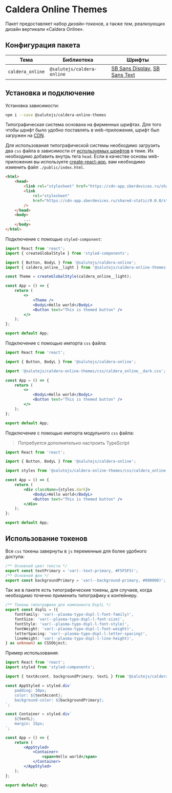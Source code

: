 # Caldera Online Themes

Пакет предоставляет набор _дизайн-токенов_, а также _тем_, реализующих дизайн вертикали «Caldera Online».

## Конфигурация пакета

| Тема             | Библиотека                 | Шрифты                                                                                                                                                                                               |
| ---------------- | -------------------------- | ---------------------------------------------------------------------------------------------------------------------------------------------------------------------------------------------------- |
| `caldera_online` | `@salutejs/caldera-online` | [SB Sans Display](https://cdn-app.sberdevices.ru/shared-static/0.0.0/styles/SBSansDisplay.0.2.0.css), [SB Sans Text](https://cdn-app.sberdevices.ru/shared-static/0.0.0/styles/SBSansText.0.2.0.css) |

## Установка и подключение

Установка зависимости:

```sh
npm i --save @salutejs/caldera-online-themes
```

Типографическая система основана на фирменных шрифтах. Для того чтобы шрифт было удобно поставлять в web-приложения, шрифт был загружен на [CDN](https://ru.wikipedia.org/wiki/Content_Delivery_Network).

Для использования типографической системы необходимо загрузить два `css` файла в зависимости от [используемых шрифтов](##Конфигурация-пакета) в теме.
Их необходимо добавить внутрь тега `head`. Если в качестве основы web-приложения вы используете [create-react-app](https://create-react-app.dev), вам необходимо изменить файл `./public/index.html`.

```html
<html>
    <head>
        <link rel="stylesheet" href="https://cdn-app.sberdevices.ru/shared-static/0.0.0/styles/SBSansText.0.2.0.css" />
        <link
            rel="stylesheet"
            href="https://cdn-app.sberdevices.ru/shared-static/0.0.0/styles/SBSansDisplay.0.2.0.css"
        />
    </head>
    <body>
        ...
    </body>
</html>
```

Подключение с помощью `styled-component`:

```jsx
import React from 'react';
import { createGlobalStyle } from 'styled-components';

import { Button, BodyL } from '@salutejs/caldera-online';
import { caldera_online__light } from '@salutejs/caldera-online-themes';

const Theme = createGlobalStyle(caldera_online__light);

const App = () => {
    return (
        <>
            <Theme />
            <BodyL>Hello world</BodyL>
            <Button text="This is themed button" />
        </>
    );
};

export default App;
```

Подключение с помощью импорта `css` файла:

```jsx
import React from 'react';

import { Button, BodyL } from '@salutejs/caldera-online';

import '@salutejs/caldera-online-themes/css/caldera_online__dark.css';

const App = () => {
    return (
        <>
            <BodyL>Hello world</BodyL>
            <Button text="This is themed button" />
        </>
    );
};

export default App;
```

Подключение с помощью импорта модульного `css` файла:

> Потребуется дополнительно настроить TypeScript

```jsx
import React from 'react';

import { Button, BodyL } from '@salutejs/caldera-online';

import styles from '@salutejs/caldera-online-themes/css/caldera_online.module.css';

const App = () => {
    return (
        <div className={styles.dark}>
            <BodyL>Hello world</BodyL>
            <Button text="This is themed button" />
        </div>
    );
};

export default App;
```

## Использование токенов

Все `css` токены завернуты в `js` переменные для более удобного доступа:

```js
/** Основной цвет текста */
export const textPrimary = 'var(--text-primary, #F5F5F5)';
/** Основной фон */
export const backgroundPrimary = 'var(--background-primary, #000000)';
```

Так же в пакете есть типографические токены, для случаев, когда необходимо точечно применить типографику к контейнеру.

```ts
/** Токены типографики для компонента DsplL */
export const dsplL = ({
    fontFamily: 'var(--plasma-typo-dspl-l-font-family)',
    fontSize: 'var(--plasma-typo-dspl-l-font-size)',
    fontStyle: 'var(--plasma-typo-dspl-l-font-style)',
    fontWeight: 'var(--plasma-typo-dspl-l-font-weight)',
    letterSpacing: 'var(--plasma-typo-dspl-l-letter-spacing)',
    lineHeight: 'var(--plasma-typo-dspl-l-line-height)',
} as unknown) as CSSObject;
```

Пример использования:

```jsx
import React from 'react';
import styled from 'styled-components';

import { textAccent, backgroundPrimary, textL } from '@salutejs/caldera-online-themes/tokens';

const AppStyled = styled.div`
    padding: 30px;
    color: ${textAccent};
    background-color: ${backgroundPrimary};
`;

const Container = styled.div`
    ${textL};
    margin: 15px;
`;

const App = () => {
    return (
        <AppStyled>
            <Container>
                <span>Hello world</span>
            </Container>
        </AppStyled>
    );
};

export default App;
```
